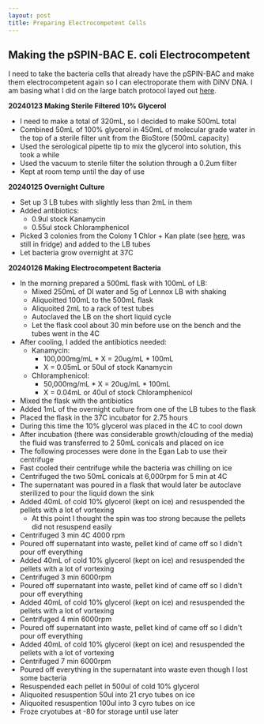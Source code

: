 ```yaml
---
layout: post
title: Preparing Electrocompetent Cells
---
```



## Making the pSPIN-BAC E. coli Electrocompetent 

I need to take the bacteria cells that already have the pSPIN-BAC and make them electrocompetent again so I can electroporate them with DiNV DNA. I am basing what I did on the large batch protocol layed out [here](https://barricklab.org/twiki/bin/view/Lab/ProtocolsElectrocompetentCells). 

**20240123 Making Sterile Filtered 10% Glycerol**

- I need to make a total of 320mL, so I decided to make 500mL total 
- Combined 50mL of 100% glycerol in 450mL of molecular grade water in the top of a sterile filter unit from the BioStore (500mL capacity)
- Used the serological pipette tip to mix the glycerol into solution, this took a while
- Used the vacuum to sterile filter the solution through a 0.2um filter
- Kept at room temp until the day of use 

**20240125 Overnight Culture**

- Set up 3 LB tubes with slightly less than 2mL in them
- Added antibiotics:
    - 0.9ul stock Kanamycin
    - 0.55ul stock Chloramphenicol 
- Picked 3 colonies from the Colony 1 Chlor + Kan plate (see [here](https://meschedl.github.io/Unckless-Lab-Notebook-Maggie/2023/12/15/pSPIN-BAC-glycerol-and-antibiotic-check.html), was still in fridge) and added to the LB tubes
- Let bacteria grow overnight at 37C

**20240126 Making Electrocompetent Bacteria**

- In the morning prepared a 500mL flask with 100mL of LB:
    - Mixed 250mL of DI water and 5g of Lennox LB with shaking 
    - Aliquoitted 100mL to the 500mL flask 
    - Aliquoited 2mL to a rack of test tubes
    - Autoclaved the LB on the short liquid cycle 
    - Let the flask cool about 30 min before use on the bench and the tubes went in the 4C 
- After cooling, I added the antibiotics needed: 
    - Kanamycin:
        - 100,000mg/mL * X = 20ug/mL * 100mL 
        - X = 0.05mL or 50ul of stock Kanamycin 
    - Chloramphenicol:
        - 50,000mg/mL * X = 20ug/mL * 100mL
        - X = 0.04mL or 40ul of stock Chloramphenicol 
- Mixed the flask with the antibiotics 
- Added 1mL of the overnight culture from one of the LB tubes to the flask 
- Placed the flask in the 37C incubator for 2.75 hours 
- During this time the 10% glycerol was placed in the 4C to cool down 
- After incubation (there was considerable growth/clouding of the media) the fluid was transferred to 2 50mL conicals and placed on ice 
- The following processes were done in the Egan Lab to use their centrifuge 
- Fast cooled their centrifuge while the bacteria was chilling on ice 
- Centrifuged the two 50mL conicals at 6,000rpm for 5 min at 4C 
- The supernatant was poured in a flask that would later be autoclave sterilized to pour the liquid down the sink 
- Added 40mL of cold 10% glycerol (kept on ice) and resuspended the pellets with a lot of vortexing 
    - At this point I thought the spin was too strong because the pellets did not resuspend easily 
- Centrifuged 3 min 4C 4000 rpm
- Poured off supernatant into waste, pellet kind of came off so I didn't pour off everything 
- Added 40mL of cold 10% glycerol (kept on ice) and resuspended the pellets with a lot of vortexing
- Centrifuged 3 min 6000rpm 
- Poured off supernatant into waste, pellet kind of came off so I didn't pour off everything 
- Added 40mL of cold 10% glycerol (kept on ice) and resuspended the pellets with a lot of vortexing
- Centrifuged 4 min 6000rpm 
- Poured off supernatant into waste, pellet kind of came off so I didn't pour off everything 
- Added 40mL of cold 10% glycerol (kept on ice) and resuspended the pellets with a lot of vortexing
- Centrifuged 7 min 6000rpm
- Poured off everything in the supernatant into waste even though I lost some bacteria 
- Resuspended each pellet in 500ul of cold 10% glycerol 
- Aliquoited resuspention 50ul into 21 cryo tubes on ice
- Aliquoited resuspention 100ul into 3 cyro tubes on ice
- Froze cryotubes at -80 for storage until use later 


